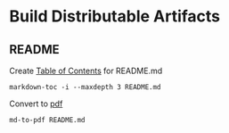# Build Distributable Artifacts

## README

Create [Table of Contents](https://www.npmjs.com/package/markdown-toc#cli) for README.md

```aidl
markdown-toc -i --maxdepth 3 README.md
```

Convert to [pdf](https://github.com/simonhaenisch/md-to-pdf)

```aidl
md-to-pdf README.md
```